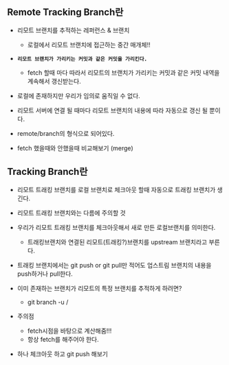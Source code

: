 ## Remote Tracking Branch란
- 리모트 브랜치를 추적하는 레퍼런스 & 브랜치
    - 로컬에서 리모트 브랜치에 접근하는 중간 매개체!!
- **`리모트 브랜치가 가리키는 커밋과 같은 커밋을 가리킨다.`**
    - fetch 할때 마다 따라서 리모트의 브랜치가 가리키는 커밋과 같은 커밋 내역을 계속해서 갱신받는다.
- 로컬에 존재하지만 우리가 임의로 움직일 수 없다.
- 리모트 서버에 연결 될 때마다 리모트 브랜치의 내용에 따라 자동으로 갱신 될 뿐이다.
- remote/branch의 형식으로 되어있다.



- fetch 했을때와 안했을때 비교해보기 (merge)

## Tracking Branch란
- 리모트 트래킹 브랜치를 로컬 브랜치로 체크아웃 할때 자동으로 트래킹 브랜치가 생긴다.
- 리모트 트래킹 브랜치와는 다름에 주의할 것
- 우리가 리모트 트래킹 브랜치를 체크아웃해서 새로 만든 로컬브랜치를 의미한다.
  - 트래킹브랜치와 연결된 리모트(트래킹?)브랜치를 upstream 브랜치라고 부른다.
- 트래킹 브랜치에서는 git push or git pull만 적어도 업스트림 브랜치의 내용을 push하거나 pull한다.
- 이미 존재하는 브랜치가 리모트의 특정 브랜치를 추적하게 하려면?
  - git branch -u <remote>/<branch>
- 주의점
    - fetch시점을 바탕으로 계산해줌!!!
    - 항상 fetch를 해주어야 한다.


- 하나 체크아웃 하고 git push 해보기
